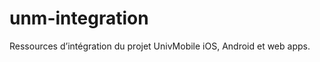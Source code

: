 unm-integration
===============

Ressources d’intégration du projet UnivMobile iOS, Android et web apps.
